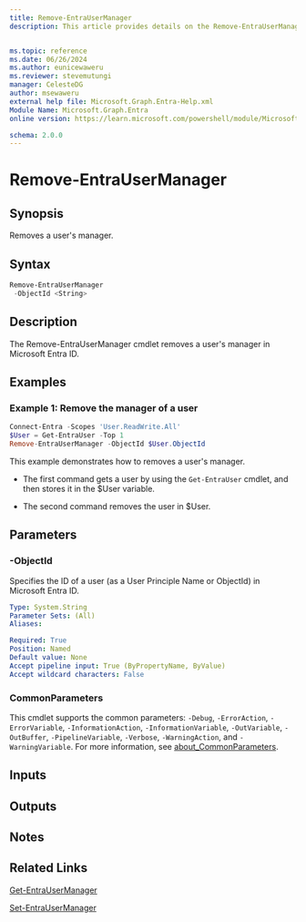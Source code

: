 ```yaml
---
title: Remove-EntraUserManager
description: This article provides details on the Remove-EntraUserManager command.


ms.topic: reference
ms.date: 06/26/2024
ms.author: eunicewaweru
ms.reviewer: stevemutungi
manager: CelesteDG
author: msewaweru
external help file: Microsoft.Graph.Entra-Help.xml
Module Name: Microsoft.Graph.Entra
online version: https://learn.microsoft.com/powershell/module/Microsoft.Graph.Entra/Remove-EntraUserManager

schema: 2.0.0
---
```


# Remove-EntraUserManager

## Synopsis

Removes a user's manager.

## Syntax

```powershell
Remove-EntraUserManager 
 -ObjectId <String> 
```

## Description

The Remove-EntraUserManager cmdlet removes a user's manager in Microsoft Entra ID.

## Examples

### Example 1: Remove the manager of a user

```powershell
Connect-Entra -Scopes 'User.ReadWrite.All'
$User = Get-EntraUser -Top 1
Remove-EntraUserManager -ObjectId $User.ObjectId
```

This example demonstrates how to removes a user's manager.

- The first command gets a user by using the `Get-EntraUser` cmdlet, and then stores it in the $User variable.

- The second command removes the user in $User.

## Parameters

### -ObjectId

Specifies the ID of a user (as a User Principle Name or ObjectId) in Microsoft Entra ID.

```yaml
Type: System.String
Parameter Sets: (All)
Aliases:

Required: True
Position: Named
Default value: None
Accept pipeline input: True (ByPropertyName, ByValue)
Accept wildcard characters: False
```

### CommonParameters

This cmdlet supports the common parameters: `-Debug`, `-ErrorAction`, `-ErrorVariable`, `-InformationAction`, `-InformationVariable`, `-OutVariable`, `-OutBuffer`, `-PipelineVariable`, `-Verbose`, `-WarningAction`, and `-WarningVariable`. For more information, see [about_CommonParameters](https://go.microsoft.com/fwlink/?LinkID=113216).

## Inputs

## Outputs

## Notes

## Related Links

[Get-EntraUserManager](Get-EntraUserManager.md)

[Set-EntraUserManager](Set-EntraUserManager.md)
